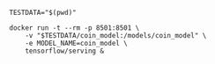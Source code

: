 ```console
TESTDATA="$(pwd)"
```

```console
docker run -t --rm -p 8501:8501 \
    -v "$TESTDATA/coin_model:/models/coin_model" \
    -e MODEL_NAME=coin_model \
    tensorflow/serving &
```

